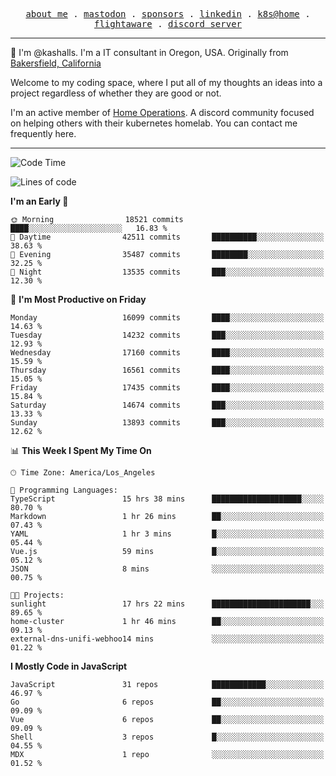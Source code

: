 <p align="center">
  <samp>
    <a href="https://jordanjones.org/">about me</a> .
    <a rel="me" href="https://mastodon.social/@kashall">mastodon</a> .
    <a href="https://github.com/sponsors/kashalls">sponsors</a> .
    <a href="https://linkedin.com/in/jordpjones">linkedin</a> .
    <a href="https://github.com/kashalls/home-cluster">k8s@home</a> .
    <a href="https://flightaware.com/adsb/stats/user/kashalls">flightaware</a> .
    <a href="https://discord.gg/V2WrCfqba9">discord server</a>
  </samp>
</p>

----------------------------------------------------------------

:wave: I'm @kashalls. I'm a IT consultant in Oregon, USA. Originally from [Bakersfield, California](https://maps.app.goo.gl/QQMtywTWghpXB6Tu6)

Welcome to my coding space, where I put all of my thoughts an ideas into a project regardless of whether they are good or not.

I'm an active member of [Home Operations](https://discord.gg/home-operations). A discord community focused on helping others with their kubernetes homelab. You can contact me frequently here.

----------------------------------------------------------------
<!--START_SECTION:waka-->
![Code Time](http://img.shields.io/badge/Code%20Time-2%2C006%20hrs%2035%20mins-blue)

![Lines of code](https://img.shields.io/badge/From%20Hello%20World%20I%27ve%20Written-13.3%20million%20lines%20of%20code-blue)

**I'm an Early 🐤** 

```text
🌞 Morning                18521 commits       ████░░░░░░░░░░░░░░░░░░░░░   16.83 % 
🌆 Daytime                42511 commits       ██████████░░░░░░░░░░░░░░░   38.63 % 
🌃 Evening                35487 commits       ████████░░░░░░░░░░░░░░░░░   32.25 % 
🌙 Night                  13535 commits       ███░░░░░░░░░░░░░░░░░░░░░░   12.30 % 
```
📅 **I'm Most Productive on Friday** 

```text
Monday                   16099 commits       ████░░░░░░░░░░░░░░░░░░░░░   14.63 % 
Tuesday                  14232 commits       ███░░░░░░░░░░░░░░░░░░░░░░   12.93 % 
Wednesday                17160 commits       ████░░░░░░░░░░░░░░░░░░░░░   15.59 % 
Thursday                 16561 commits       ████░░░░░░░░░░░░░░░░░░░░░   15.05 % 
Friday                   17435 commits       ████░░░░░░░░░░░░░░░░░░░░░   15.84 % 
Saturday                 14674 commits       ███░░░░░░░░░░░░░░░░░░░░░░   13.33 % 
Sunday                   13893 commits       ███░░░░░░░░░░░░░░░░░░░░░░   12.62 % 
```


📊 **This Week I Spent My Time On** 

```text
🕑︎ Time Zone: America/Los_Angeles

💬 Programming Languages: 
TypeScript               15 hrs 38 mins      ████████████████████░░░░░   80.70 % 
Markdown                 1 hr 26 mins        ██░░░░░░░░░░░░░░░░░░░░░░░   07.43 % 
YAML                     1 hr 3 mins         █░░░░░░░░░░░░░░░░░░░░░░░░   05.44 % 
Vue.js                   59 mins             █░░░░░░░░░░░░░░░░░░░░░░░░   05.12 % 
JSON                     8 mins              ░░░░░░░░░░░░░░░░░░░░░░░░░   00.75 % 

🐱‍💻 Projects: 
sunlight                 17 hrs 22 mins      ██████████████████████░░░   89.65 % 
home-cluster             1 hr 46 mins        ██░░░░░░░░░░░░░░░░░░░░░░░   09.13 % 
external-dns-unifi-webhoo14 mins             ░░░░░░░░░░░░░░░░░░░░░░░░░   01.22 % 
```

**I Mostly Code in JavaScript** 

```text
JavaScript               31 repos            ████████████░░░░░░░░░░░░░   46.97 % 
Go                       6 repos             ██░░░░░░░░░░░░░░░░░░░░░░░   09.09 % 
Vue                      6 repos             ██░░░░░░░░░░░░░░░░░░░░░░░   09.09 % 
Shell                    3 repos             █░░░░░░░░░░░░░░░░░░░░░░░░   04.55 % 
MDX                      1 repo              ░░░░░░░░░░░░░░░░░░░░░░░░░   01.52 % 
```




<!--END_SECTION:waka-->